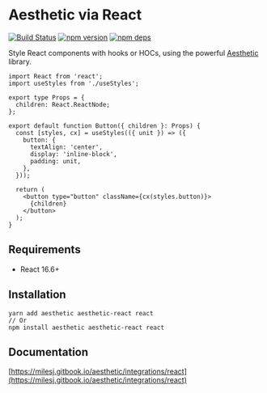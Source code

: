 # Aesthetic via React

[![Build Status](https://github.com/milesj/aesthetic/workflows/Build/badge.svg)](https://github.com/milesj/aesthetic/actions?query=branch%3Amaster)
[![npm version](https://badge.fury.io/js/aesthetic-react.svg)](https://www.npmjs.com/package/aesthetic-react)
[![npm deps](https://david-dm.org/milesj/aesthetic.svg?path=packages/react)](https://www.npmjs.com/package/aesthetic-react)

Style React components with hooks or HOCs, using the powerful
[Aesthetic](https://github.com/milesj/aesthetic) library.

```tsx
import React from 'react';
import useStyles from './useStyles';

export type Props = {
  children: React.ReactNode;
};

export default function Button({ children }: Props) {
  const [styles, cx] = useStyles(({ unit }) => ({
    button: {
      textAlign: 'center',
      display: 'inline-block',
      padding: unit,
    },
  }));

  return (
    <button type="button" className={cx(styles.button)}>
      {children}
    </button>
  );
}
```

## Requirements

- React 16.6+

## Installation

```
yarn add aesthetic aesthetic-react react
// Or
npm install aesthetic aesthetic-react react
```

## Documentation

[https://milesj.gitbook.io/aesthetic/integrations/react](https://milesj.gitbook.io/aesthetic/integrations/react)
